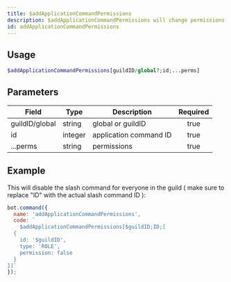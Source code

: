 ```yaml
---
title: $addApplicationCommandPermissions 
description: $addApplicationCommandPermissions will change permissions of a slash command.
id: addApplicationCommandPermissions
---
```


## Usage

```php
$addApplicationCommandPermissions[guildID/global?;id;...perms]
```

## Parameters 


| Field          | Type    | Description            | Required |
| -------------- | ------- | ---------------------- |:--------:|
| guildID/global | string  | global or guildID      |    true   |
| id             | integer | application command ID |    true   |
| ...perms       | string  | permissions            |    true   |


## Example

This will disable the slash command for everyone in the guild ( make sure to replace "ID" with the actual slash command ID ):

```javascript
bot.command({
  name: 'addApplicationCommandPermissions',
  code: `
    $addApplicationCommandPermissions[$guildID;ID;[
  {
    id: '$guildID',
    type: 'ROLE',
    permission: false
  }
]]`
});
```